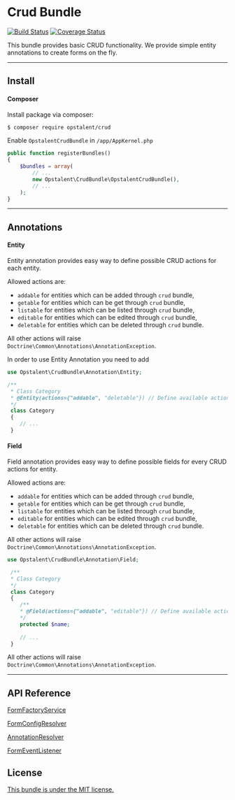 Crud Bundle
===================

[![Build Status](https://travis-ci.org/opstalent/crud.svg?branch=master)](https://travis-ci.org/opstalent/crud)
[![Coverage Status](https://coveralls.io/repos/github/opstalent/crud/badge.svg?branch=master)](https://coveralls.io/github/opstalent/crud?branch=master)

This bundle provides basic CRUD functionality. We provide simple entity annotations to create forms on the fly.

----------


Install
-------------

#### Composer
Install package via composer:

```bash
$ composer require opstalent/crud
```

Enable `OpstalentCrudBundle` in `/app/AppKernel.php`

```php
public function registerBundles()
{
    $bundles = array(
        // ...
        new Opstalent\CrudBundle\OpstalentCrudBundle(),
        // ...
    );
}
```


----------

Annotations
-------------

#### Entity

Entity annotation provides easy way to define possible CRUD actions for each entity. 

Allowed actions are:
* `addable` for entities which can be added through `crud` bundle,
* `getable` for entities which can be get through `crud` bundle,
* `listable` for entities which can be listed through `crud` bundle,
* `editable` for entities which can be edited through `crud` bundle,
* `deletable` for entities which can be deleted through `crud` bundle.

All other actions will raise ``Doctrine\Common\Annotations\AnnotationException``.

In order to use Entity Annotation you need to add

```php
use Opstalent\CrudBundle\Annotation\Entity;

/**
 * Class Category
 * @Entity(actions={"addable", "deletable"}) // Define available actions here
 */
 class Category
 {
    // ...
 }
```

#### Field

Field annotation provides easy way to define possible fields for every CRUD actions for entity. 

Allowed actions are:
* `addable` for entities which can be added through `crud` bundle,
* `getable` for entities which can be get through `crud` bundle,
* `listable` for entities which can be listed through `crud` bundle,
* `editable` for entities which can be edited through `crud` bundle,
* `deletable` for entities which can be deleted through `crud` bundle.

All other actions will raise ``Doctrine\Common\Annotations\AnnotationException``.

```php
use Opstalent\CrudBundle\Annotation\Field;

 /**
 * Class Category
 */
 class Category
 {
    /**
    * @Field(actions={"addable", "editable"}) // Define available actions here
    */
    protected $name;
    
    // ...
 }
```
All other actions will raise ``Doctrine\Common\Annotations\AnnotationException``.

----------

API Reference
-------------
[FormFactoryService](Resources/doc/FormFactoryService.md)

[FormConfigResolver](Resources/doc/FormConfigResolver.md)

[AnnotationResolver](Resources/doc/AnnotationResolver.md)

[FormEventListener](Resources/doc/FormEventListener.md)

License
-------------

[This bundle is under the MIT license.](LICENSE)
